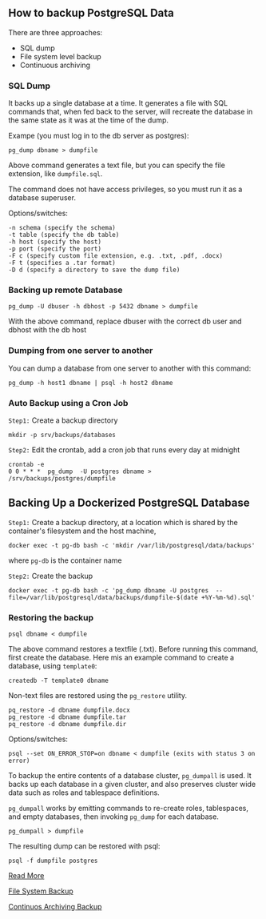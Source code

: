 ## How to backup PostgreSQL Data

There are three approaches:

- SQL dump
- File system level backup
- Continuous archiving

### SQL Dump

It backs up a single database at a time. It generates a file with SQL commands that, when fed back to the server, will recreate the database in the same state as it was at the time of the dump.

Exampe (you must log in to the db server as postgres):

```
pg_dump dbname > dumpfile
```

Above command generates a text file, but you can specify the file extension, like `dumpfile.sql`.

The command does not have access privileges, so you must run it as a database superuser.

Options/switches:

```
-n schema (specify the schema)
-t table (specify the db table)
-h host (specify the host)
-p port (specify the port)
-F c (specify custom file extension, e.g. .txt, .pdf, .docx)
-F t (specifies a .tar format)
-D d (specify a directory to save the dump file)
```

### Backing up remote Database

```
pg_dump -U dbuser -h dbhost -p 5432 dbname > dumpfile
```

With the above command, replace dbuser with the correct db user and dbhost with the db host

### Dumping from one server to another

You can dump a database from one server to another with this command:

```
pg_dump -h host1 dbname | psql -h host2 dbname
```

### Auto Backup using a Cron Job

`Step1:` Create a backup directory

```
mkdir -p srv/backups/databases
```

`Step2:` Edit the crontab, add a cron job that runs every day at midnight

```
crontab -e
0 0 * * *  pg_dump  -U postgres dbname > /srv/backups/postgres/dumpfile
```

## Backing Up a Dockerized PostgreSQL Database

`Step1:` Create a backup directory, at a location which is shared by the container's filesystem and the host machine,

```
docker exec -t pg-db bash -c 'mkdir /var/lib/postgresql/data/backups'
```

where `pg-db` is the container name

`Step2:` Create the backup

```
docker exec -t pg-db bash -c 'pg_dump dbname -U postgres  --file=/var/lib/postgresql/data/backups/dumpfile-$(date +%Y-%m-%d).sql'

```

### Restoring the backup

```
psql dbname < dumpfile
```

The above command restores a textfile (.txt). Before running this command, first create the database. Here mis an example command to create a database, using `template0`:

```
createdb -T template0 dbname
```

Non-text files are restored using the `pg_restore` utility.

```
pq_restore -d dbname dumpfile.docx
pg_restore -d dbname dumpfile.tar
pq_restore -d dbname dumpfile.dir
```

Options/switches:

```
psql --set ON_ERROR_STOP=on dbname < dumpfile (exits with status 3 on error)
```

To backup the entire contents of a database cluster, `pg_dumpall` is used. It backs up each database in a given cluster, and also preserves cluster wide data such as roles and tablespace definitions.

`pg_dumpall` works by emitting commands to re-create roles, tablespaces, and empty databases, then invoking `pg_dump` for each database.

```
pg_dumpall > dumpfile
```

The resulting dump can be restored with psql:

```
psql -f dumpfile postgres
```

[Read More](https://www.postgresql.org/docs/current/backup-dump.html)

[File System Backup](https://www.postgresql.org/docs/current/backup-file.html)

[Continuos Archiving Backup](https://www.postgresql.org/docs/current/continuous-archiving.html)
